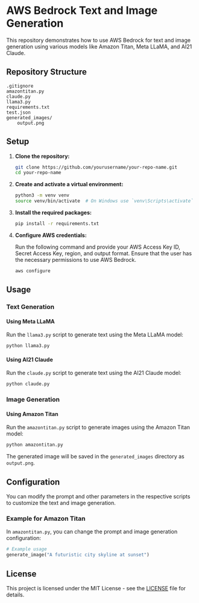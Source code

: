 # AWS Bedrock Text and Image Generation

This repository demonstrates how to use AWS Bedrock for text and image generation using various models like Amazon Titan, Meta LLaMA, and AI21 Claude.

## Repository Structure

```
.gitignore
amazontitan.py
claude.py
llama3.py
requirements.txt
test.json
generated_images/
    output.png
```

## Setup

1. **Clone the repository:**

    ```sh
    git clone https://github.com/yourusername/your-repo-name.git
    cd your-repo-name
    ```

2. **Create and activate a virtual environment:**

    ```sh
    python3 -m venv venv
    source venv/bin/activate  # On Windows use `venv\Scripts\activate`
    ```

3. **Install the required packages:**

    ```sh
    pip install -r requirements.txt
    ```

4. **Configure AWS credentials:**

    Run the following command and provide your AWS Access Key ID, Secret Access Key, region, and output format. Ensure that the user has the necessary permissions to use AWS Bedrock.

    ```sh
    aws configure
    ```

## Usage

### Text Generation

#### Using Meta LLaMA

Run the `llama3.py` script to generate text using the Meta LLaMA model:

```sh
python llama3.py
```

#### Using AI21 Claude

Run the `claude.py` script to generate text using the AI21 Claude model:

```sh
python claude.py
```

### Image Generation

#### Using Amazon Titan

Run the `amazontitan.py` script to generate images using the Amazon Titan model:

```sh
python amazontitan.py
```

The generated image will be saved in the `generated_images` directory as `output.png`.

## Configuration

You can modify the prompt and other parameters in the respective scripts to customize the text and image generation.

### Example for Amazon Titan

In `amazontitan.py`, you can change the prompt and image generation configuration:

```python
# Example usage
generate_image("A futuristic city skyline at sunset")
```

## License

This project is licensed under the MIT License - see the [LICENSE](LICENSE) file for details.